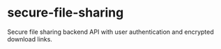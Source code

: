 # secure-file-sharing
Secure file sharing backend API with user authentication and encrypted download links.
